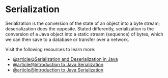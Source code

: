 # Serialization

Serialization is the conversion of the state of an object into a byte stream; deserialization does the opposite. Stated differently, serialization is the conversion of a Java object into a static stream (sequence) of bytes, which we can then save to a database or transfer over a network.

Visit the following resources to learn more:

- [@article@Serialization and Deserialization in Java](https://www.javatpoint.com/serialization-in-java)
- [@article@Introduction to Java Serialization](https://www.baeldung.com/java-serialization)
- [@article@Introduction to Java Serialization](https://www.geeksforgeeks.org/serialization-in-java)
